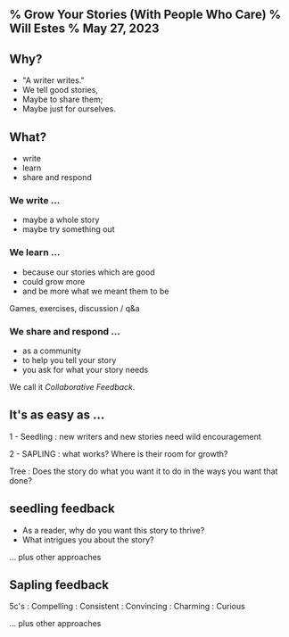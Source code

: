 % Grow Your Stories
  (With People Who Care)
% Will Estes
% May 27, 2023
---

## Why?

- "A writer writes."
- We tell good stories,
- Maybe to share them;
- Maybe just for ourselves.

## What?

- write
- learn
- share and respond

### We write ...

- maybe a whole story
- maybe try something out

### We learn ...

- because our stories which are good
- could grow more
- and be more what we meant them to be

Games, exercises, discussion / q&a

### We share and respond ...

- as a community
- to help you tell your story
- you ask for what your story needs

We call it *Collaborative Feedback*.

## It's as easy as ...

1 - Seedling
: new writers and new stories need wild encouragement

2 - SAPLING
: what works? Where is their room for growth?

Tree
: Does the story do what you want it to do in the ways you want that done?

## seedling feedback

- As a reader, why do you want this story to thrive?
- What intrigues you about the story?

... plus other approaches

## Sapling feedback

5c's
:   Compelling
:   Consistent
:   Convincing
:   Charming
:   Curious

... plus other approaches
